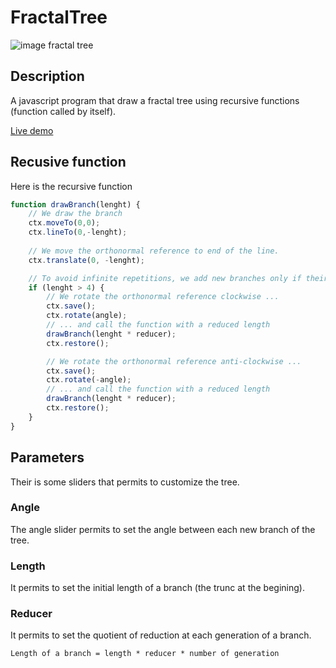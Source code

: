 # FractalTree

![image fractal tree](http://corentin-thomasset.fr/public/img1.PNG "Image fractal tree")

## Description
A javascript program that draw a fractal tree using recursive functions (function called by itself).

[Live demo](http://divers.corentin-thomasset.fr/fractal-tree/index.html)

## Recusive function
Here is the recursive function
```javascript
function drawBranch(lenght) {
    // We draw the branch
    ctx.moveTo(0,0);
    ctx.lineTo(0,-lenght);
    
    // We move the orthonormal reference to end of the line.
    ctx.translate(0, -lenght);

    // To avoid infinite repetitions, we add new branches only if their length if greater than 4px
    if (lenght > 4) {
        // We rotate the orthonormal reference clockwise ...
        ctx.save();
        ctx.rotate(angle);
        // ... and call the function with a reduced length
        drawBranch(lenght * reducer);
        ctx.restore();

        // We rotate the orthonormal reference anti-clockwise ...
        ctx.save();
        ctx.rotate(-angle);
        // ... and call the function with a reduced length
        drawBranch(lenght * reducer);
        ctx.restore();
    }
}
```

## Parameters
Their is some sliders that permits to customize the tree.

### Angle
The angle slider permits to set the angle between each new branch of the tree.

### Length
It permits to set the initial length of a branch (the trunc at the begining).

### Reducer
It permits to set the quotient of reduction at each generation of a branch. 
```
Length of a branch = length * reducer * number of generation 
```
